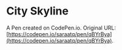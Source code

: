 # City Skyline

A Pen created on CodePen.io. Original URL: [https://codepen.io/saraatq/pen/qBYrBya](https://codepen.io/saraatq/pen/qBYrBya).

